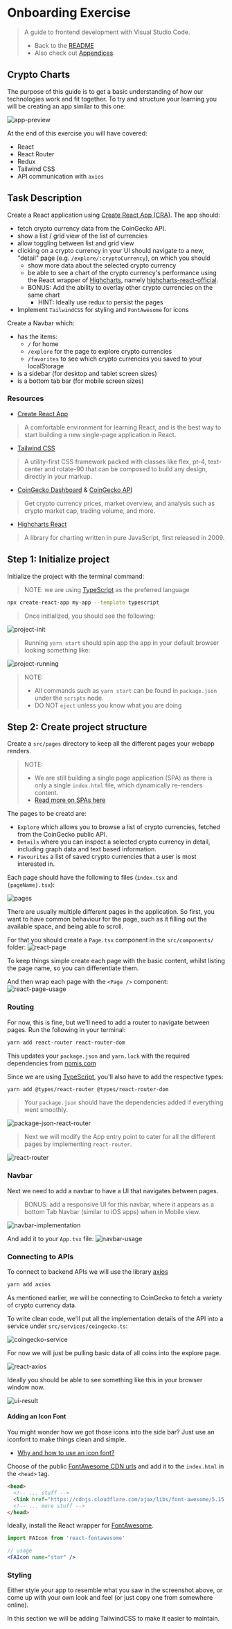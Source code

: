 # Onboarding Exercise

> A guide to frontend development with Visual Studio Code.
>
> - Back to the [README](../../../README.md)
> - Also check out [Appendices](../appendix/CodingStandards.md)

## Crypto Charts

The purpose of this guide is to get a basic understanding of how our technologies work and fit together. To try and structure your learning you will be creating an app similar to this one:

![app-preview](https://user-images.githubusercontent.com/3089012/120917236-5fdf2200-c6ae-11eb-89ea-55fb3eee2678.gif)

At the end of this exercise you will have covered:

- React
- React Router
- Redux
- Tailwind CSS
- API communication with `axios`

## Task Description

Create a React application using [Create React App (CRA)](https://reactjs.org/docs/create-a-new-react-app.html#create-react-app). The app should:

- fetch crypto currency data from the CoinGecko API.
- show a list / grid view of the list of currencies
- allow toggling between list and grid view
- clicking on a crypto currency in your UI should navigate to a new, "detail" page (e.g. `/explore/:cryptoCurrency`), on which you should
  - show more data about the selected crypto currency
  - be able to see a chart of the crypto currency's performance using the React wrapper of [Highcharts](https://www.highcharts.com/demo), namely [highcharts-react-official](https://www.npmjs.com/package/highcharts-react-official).
  - BONUS: Add the ability to overlay other crypto currencies on the same chart
    - HINT: Ideally use redux to persist the pages
- Implement `TailwindCSS` for styling and `FontAwesome` for icons

Create a Navbar which:

- has the items:
  - `/` for home
  - `/explore` for the page to explore crypto currencies
  - `/favorites` to see which crypto currencies you saved to your localStorage
- is a sidebar (for desktop and tablet screen sizes)
- is a bottom tab bar (for mobile screen sizes)

### Resources

- [Create React App](https://reactjs.org/docs/create-a-new-react-app.html#create-react-app)

> A comfortable environment for learning React, and is the best way to start building a new single-page application in React.

- [Tailwind CSS](https://tailwindcss.com/)

> A utility-first CSS framework packed with classes like flex, pt-4, text-center and rotate-90 that can be composed to build any design, directly in your markup.

- [CoinGecko Dashboard](https://www.coingecko.com/en) & [CoinGecko API](https://www.coingecko.com/api/documentations/v3)

> Get crypto currency prices, market overview, and analysis such as crypto market cap, trading volume, and more.

- [Highcharts React](https://www.npmjs.com/package/highcharts-react-official)

> A library for charting written in pure JavaScript, first released in 2009.

## Step 1: Initialize project

Initialize the project with the terminal command:
> NOTE: we are using [TypeScript](https://www.typescriptlang.org/) as the preferred language

```sh
npx create-react-app my-app --template typescript
```

> Once initialized, you should see the following:
>
![project-init](../../assets/assessment/1-project-init.png)

> Running `yarn start` should spin app the app in your default browser looking something like:
>
![project-running](,,/../../../assets/assessment/1-project-running.png)

>NOTE:
>
> - All commands such as `yarn start` can be found in `package.json` under the `scripts` node.
> - DO NOT `eject` unless you know what you are doing

## Step 2: Create project structure

Create a `src/pages` directory to keep all the different pages your webapp renders.

> NOTE:
>
> - We are still building a single page application (SPA) as there is only a single `index.html` file, which dynamically re-renders content.
> - [Read more on SPAs here](https://medium.com/@NeotericEU/single-page-application-vs-multiple-page-application-2591588efe58)

The pages to be creatd are:

- `Explore` which allows you to browse a list of crypto currencies, fetched from the CoinGecko public API.
- `Details` where you can inspect a selected crypto currency in detail, including graph data and text based information.
- `Favourites` a list of saved crypto currencies that a user is most interested in.

Each page should have the following to files (`index.tsx` and `{pageName}.tsx`):

![pages](../../assets/assessment/2-pages.png)

There are usually multiple different pages in the application. So first, you want to have common behaviour for the page, such as it filling out the available space, and being able to scroll.

For that you should create a `Page.tsx` component in the `src/components/` folder:
![react-page](../../assets/assessment/react-page.png)


To keep things simple create each page with the basic content, whilst listing the page name, so you can differentiate them.

And then wrap each page with the `<Page />` component:
![react-page-usage](../../assets/assessment/react-page-usage.png)

### Routing

For now, this is fine, but we'll need to add a router to navigate between pages. Run the following in your terminal:

```sh
yarn add react-router react-router-dom
```

This updates your `package.json` and `yarn.lock` with the required dependencies from [npmjs.com](http://npmjs.com)

Since we are using [TypeScript](https://www.typescriptlang.org/), you'll also have to add the respective types:

```sh
yarn add @types/react-router @types/react-router-dom
```

> Your `package.json` should have the dependencies added if everything went smoothly.

![package-json-react-router](../../assets/assessment/2-react-router-dependencies.png)

> Next we will modify the App entry point to cater for all the different pages by implementing `react-router`.

![react-router](../../assets/assessment/react-router.png)

### Navbar

Next we need to add a navbar to have a UI that navigates between pages.

> BONUS: add a responsive UI for this navbar, where it appears as a bottom Tab Navbar (similar to iOS apps) when in Mobile view.

![navbar-implementation](../../assets/assessment/react-router-navbar-implementation.png)

And add it to your `App.tsx` file:
![navbar-usage](../../assets/assessment/react-router-navbar-usage.png)

### Connecting to APIs

To connect to backend APIs we will use the library [axios](https://www.npmjs.com/package/axios)

```sh
yarn add axios
```

As mentioned earlier, we will be connecting to CoinGecko to fetch a variety of crypto currency data.

To write clean code, we'll put all the implementation details of the API into a service under `src/services/coingecko.ts`:

![coingecko-service](../../assets/assessment/coingecko-service.png)

For now we will just be pulling basic data of all coins into the explore page.

![react-axios](../../assets/assessment/react-axios.png)

Ideally you should be able to see something like this in your browser window now.

![ui-result](../../assets/assessment/ui-result.png)

#### Adding an Icon Font

You might wonder how we got those icons into the side bar? Just use an iconfont to make things clean and simple.

- [Why and how to use an icon font?](https://www.google.com/url?sa=t&rct=j&q=&esrc=s&source=web&cd=&ved=2ahUKEwi88MOSg4bxAhVFyqQKHadqApwQtwIwDHoECAIQAw&url=https%3A%2F%2Fvanseodesign.com%2Fweb-design%2Ficon-fonts%2F&usg=AOvVaw20pkUUhWl_HT7khSojuexU)

Choose of the public [FontAwesome CDN urls](https://cdnjs.com/libraries/font-awesome) and add it to the `index.html` in the `<head>` tag.

```html
<head>
  <!-- ... stuff -->
  <link href="https://cdnjs.cloudflare.com/ajax/libs/font-awesome/5.15.3/css/all.min.css" rel="stylesheet">
  <!-- ... more stuff -->
</head>
```

Ideally, install the React wrapper for [FontAwesome](https://fontawesome.com/v5.15/icons?d=gallery&p=2).

```jsx
import FAIcon from 'react-fontawesome'

// usage
<FAIcon name="star" />
```

### Styling

Either style your app to resemble what you saw in the screenshot above, or come up with your own look and feel (or just copy one from somewhere online).

In this section we will be adding TailwindCSS to make it easier to maintain.
